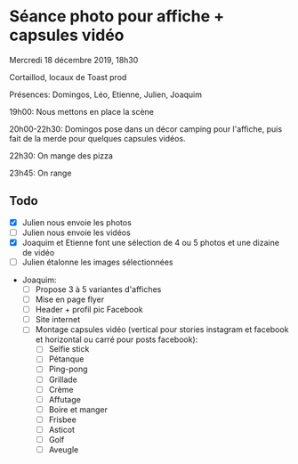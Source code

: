 # Séance photo pour affiche + capsules vidéo

Mercredi 18 décembre 2019, 18h30

Cortaillod, locaux de Toast prod

Présences: Domingos, Léo, Etienne, Julien, Joaquim

19h00: Nous mettons en place la scène

20h00-22h30: Domingos pose dans un décor camping pour l'affiche, puis fait de la merde pour quelques capsules vidéos.

22h30: On mange des pizza

23h45: On range

## Todo

* [x] Julien nous envoie les photos
* [ ] Julien nous envoie les vidéos
* [x] Joaquim et Etienne font une sélection de 4 ou 5 photos et une dizaine de vidéo
* [ ] Julien étalonne les images sélectionnées
* Joaquim:
    * [ ] Propose 3 à 5 variantes d'affiches
    * [ ] Mise en page flyer
    * [ ] Header + profil pic Facebook
    * [ ] Site internet
    * [ ] Montage capsules vidéo (vertical pour stories instagram et facebook et horizontal ou carré pour posts facebook):
        * [ ] Selfie stick
        * [ ] Pétanque
        * [ ] Ping-pong
        * [ ] Grillade
        * [ ] Crème
        * [ ] Affutage
        * [ ] Boire et manger
        * [ ] Frisbee
        * [ ] Asticot
        * [ ] Golf
        * [ ] Aveugle
